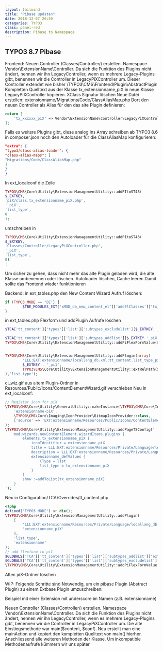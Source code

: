 ```yaml
---
layout: tailwind
title: "Pibase updaten"
date: 2018-12-07 20:50
categories: TYPO3
class: panel-red
description: Pibase to Namespace
---
```


## TYPO3 8.7 Pibase

Frontend:
Neuen Controller (Classes/Controller/) erstellen. Namespace Vendor\ExtensionName\Controller. Da sich die Funktion des Plugins nicht ändert, nennen wir ihn LegacyController, wenn es mehrere Legacy-Plugins gibt, benennen wir die Controller in LegacyPiXController um.
Dieser Controller extendet wie bisher \TYPO3\CMS\Frontend\Plugin\AbstractPlugin
Kompletten Quelltext aus der Klasse tx_extensionname_piX in neue Klasse LegacyPiXController kopieren. XClass Signatur löschen
Neue Datei erstellen: extensionname/Migrations/Code/ClassAliasMap.php
Dort den neuen Controller als Alias für den das alte Plugin definieren:

```php
return [
    'tx_xxxxxx_piX' => Vendor\ExtensionName\Controller\LegacyPiXController::class
];
```

Falls es weitere Plugins gibt, diese analog ins Array schreiben
ab TYPO3 8.6 in composer.json noch den Autoloader für die ClassAliasMap konfigurieren:

```json
"extra": {
"typo3/class-alias-loader": {
"class-alias-maps": [
"Migrations/Code/ClassAliasMap.php"
]
}
}
```

In ext_localconf die Zeile

```php
TYPO3\CMS\Core\Utility\ExtensionManagementUtility::addPItoST43(
$_EXTKEY,
'piX/class.tx_extensionname_piX.php',
'_piX',
'list_type',
0
);
```

umschreiben in

```php
TYPO3\CMS\Core\Utility\ExtensionManagementUtility::addPItoST43(
$_EXTKEY,
'Classes/Controller/LegacyPiXController.php',
'_piX',
'list_type',
0)
;
```

Um sicher zu gehen, dass nicht mehr das alte Plugin geladen wird, die alte Klasse umbenennen oder löschen.
Autoloader löschen, Cache leeren
Damit sollte das Frontend wieder funktionieren

Backend:
in ext_tables.php den New Content Wizard Aufruf löschen:

```php
if (TYPO3_MODE == 'BE') {
        $TBE_MODULES_EXT['xMOD_db_new_content_el']['addElClasses']['tx_extensionname_piX_wizicon'] = TYPO3\CMS\Core\Utility\ExtensionManagementUtility::extPath($_EXTKEY).'piX/class.tx_extensionname_piX_wizicon.php';
}
```

in ext_tables.php Flexform und addPlugin Aufrufe löschen

```php
$TCA['tt_content']['types']['list']['subtypes_excludelist'][$_EXTKEY.'_piX']='layout,select_key';

$TCA['tt_content']['types']['list']['subtypes_addlist'][$_EXTKEY.'_piX'] = 'pi_flexform';
TYPO3\CMS\Core\Utility\ExtensionManagementUtility::addPiFlexFormValue($_EXTKEY.'_piX', 'FILE:EXT:'.$_EXTKEY.'/Configuration/FlexForms/tx_extensionname_piX.xml');


TYPO3\CMS\Core\Utility\ExtensionManagementUtility::addPlugin(array(
        'LLL:EXT:extensionname/locallang_db.xml:tt_content.list_type_pi1',
        $_EXTKEY . '_pi1',
        TYPO3\CMS\Core\Utility\ExtensionManagementUtility::extRelPath($_EXTKEY) . 'ext_icon.gif'
),'list_type');
```

ci_wiz.gif aus altem Plugin-Ordner in Resources/Public/Icons/ContentElementWizard.gif verschieben
Neu in ext_localconf:

```php
// Register icon for piX
\TYPO3\CMS\Core\Utility\GeneralUtility::makeInstance(\TYPO3\CMS\Core\Imaging\IconRegistry::class)->registerIcon(
    'extensionname-piX',
    \TYPO3\CMS\Core\Imaging\IconProvider\BitmapIconProvider::class,
    ['source' => 'EXT:extensionname/Resources/Public/Icons/ContentElementWizard.gif']
);
\TYPO3\CMS\Core\Utility\ExtensionManagementUtility::addPageTSConfig('
    mod.wizards.newContentElement.wizardItems.plugins {
        elements.tx_extensionname_piX {
            iconIdentifier = extensionname-piX
            title = LLL:EXT:extensionname/Resources/Private/Language/locallang.xml:pi3_title
            description = LLL:EXT:extensionname/Resources/Private/Language/locallang.xml:pi1_plus_wiz_description
            extensionname_defValues {
                CType = list
                list_type = tx_extensionname_piX
            }
        }
        show :=addToList(tx_extensionname_piX)
    }
');
```

Neu in Configuration/TCA/Overrides/tt_content.php

```php
<?php
defined('TYPO3_MODE') or die();
\TYPO3\CMS\Core\Utility\ExtensionManagementUtility::addPlugin(
    [
        'LLL:EXT:extensionname/Resources/Private/Language/locallang_db.xlf:pi_extensionname',
        'extensionname_piX'
    ],
    'list_type',
    'extensionname'
);
// add flexform to pi1
$GLOBALS['TCA']['tt_content']['types']['list']['subtypes_addlist']['extensionname_piX'] = 'pi_flexform';
$GLOBALS['TCA']['tt_content']['types']['list']['subtypes_excludelist']['extensionname_piX'] = 'layout,select_key,pages,recursive';
\TYPO3\CMS\Core\Utility\ExtensionManagementUtility::addPiFlexFormValue('extensionname_piX', 'FILE:EXT:extensionname/Configuration/FlexForms/Pi1.xml');
```

Alten piX-Ordner löschen

WIP: Folgende Schritte sind Notwendig, um ein pibase Plugin (Abstract Plugin) zu einem Extbase Plugin umzuschreiben:

Beispiel mit einer Extension mit underscore im Namen (z.B. extensionname)

Neuen Controller (Classes/Controller/) erstellen. Namespace Vendor\ExtensionName\Controller.
Da sich die Funktion des Plugins nicht ändert, nennen wir ihn LegacyController, wenn es mehrere Legacy-Plugins gibt, benennen wir die Controller in LegacyPiXController um.
Die alte Einstiegsmethode war main($content, $conf). Neu erstellt man eine mainAction und kopiert den kompletten Quelltext von main() hierher.
Anschliessend alle weiteren Methoden der Klasse.
Um inkompatible Methodenaufrufe kümmern wir uns später

